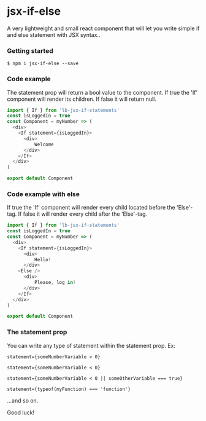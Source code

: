 # jsx-if-else
A very lightweight and small react component that will let you write simple if and else statement with JSX syntax..

### Getting started
```
$ npm i jsx-if-else --save
```

### Code example
The statement prop will return a bool value to the component. If true the 'If' component will render its children. If false it will return null.
```js
import { If } from 'lb-jsx-if-statements'
const isLoggedIn = true
const Component = myNumber => (
  <div>
    <If statement={isLoggedIn}>
      <div>
          Welcome
      </div>
    </If>
  </div>
)

export default Component
```

### Code example with else
If true the 'If' component will render every child located before the 'Else'-tag. If false it will render every child after the 'Else'-tag.
```js
import { If } from 'lb-jsx-if-statements'
const isLoggedIn = true
const Component = myNumber => (
  <div>
    <If statement={isLoggedIn}>
      <div>
          Hello!
      </div>
    <Else />
      <div>
          Please, log in!
      </div>
    </If>
  </div>
)

export default Component
```

### The statement prop
You can write any type of statement within the statement prop. Ex:

`statement={someNumberVariable > 0}`

`statement={someNumberVariable < 0}`

`statement={someNumberVariable < 0 || someOtherVariable === true}`

`statement={typeof(myFunction) === 'function'}`

...and so on.

Good luck!



